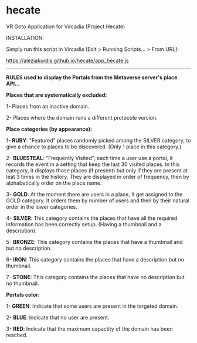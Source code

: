 # hecate
VR Goto Application for Vircadia (Project Hecate)

INSTALLATION:

Simply run this script in Vircadia (Edit > Running Scripts... > From URL): 

https://aleziakurdis.github.io/hecate/app_hecate.js

-----------------------------------------------------------------

**RULES used to display the Portals from the Metaverse server's place API...**


**Places that are systematically excluded:**

  1- Places from an inactive domain.

  2- Places where the domain runs a different protocole version.



**Place categories (by appearance):**

1- **RUBY**: "Featured" places randomly picked among the SILVER category, to give a chance to places to be discovered. (Only 1 place in this category.)

2- **BLUESTEAL**: "Frequently Visited", each time a user use a portal, it records the event in a setting that keep the last 30 visited places. In this category, it displays those places (if present) but only if they are present at leat 3 times in the history. They are displayed in order of frequency, then by alphabetically order on the place name.

3- **GOLD**: At the moment there are users in a place, It get assigned to the GOLD category. It orders them by number of users and then by their natural order in the lower categories.

4- **SILVER**: This category contains the places that have all the required information has been correctly setup. (Having a thumbnail and a description).

5- **BRONZE**: This category contains the places that have a thumbnail and but no description.

6- **IRON**: This category contains the places that have a description but no thumbnail.

7- **STONE**: This category contains the places that have no description but no thumbnail.



**Portals color:**

1- **GREEN**: Indicate that some users are present in the targeted domain.

2- **BLUE**: Indicate that no user are present.

3- **RED**: Indicate that the maximum capactity of the domain has been reached.

